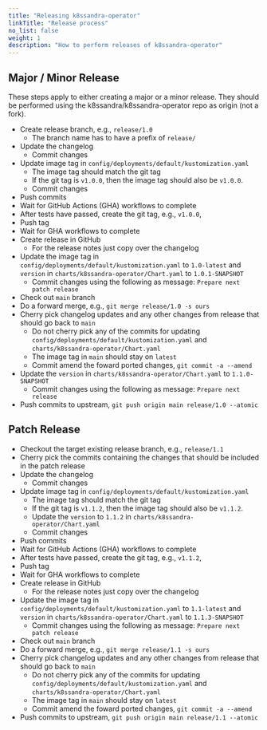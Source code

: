 ```yaml
---
title: "Releasing k8ssandra-operator"
linkTitle: "Release process"
no_list: false
weight: 1
description: "How to perform releases of k8ssandra-operator"
---
```



## Major / Minor Release

These steps apply to either creating a major or a minor release.
They should be performed using the k8ssandra/k8ssandra-operator repo as origin (not a fork).

* Create release branch, e.g., `release/1.0`
    * The branch name has to have a prefix of `release/`
* Update the changelog
    * Commit changes
* Update image tag in `config/deployments/default/kustomization.yaml`
    * The image tag should match the git tag
    * If the git tag is `v1.0.0`, then the image tag should also be `v1.0.0`.
    * Commit changes
* Push commits
* Wait for GitHub Actions (GHA) workflows to complete
* After tests have passed, create the git tag, e.g., `v1.0.0`, 
* Push tag
* Wait for GHA workflows to complete
* Create release in GitHub
    * For the release notes just copy over the changelog
* Update the image tag in `config/deployments/default/kustomization.yaml` to `1.0-latest` and `version` in `charts/k8ssandra-operator/Chart.yaml` to `1.0.1-SNAPSHOT`
    * Commit changes using the following as message: `Prepare next patch release`
* Check out `main` branch
* Do a forward merge, e.g., `git merge release/1.0 -s ours`
* Cherry pick changelog updates and any other changes from release that should go back to `main`
    * Do not cherry pick any of the commits for updating `config/deployments/default/kustomization.yaml` and `charts/k8ssandra-operator/Chart.yaml`
    * The image tag in `main` should stay on `latest`
    * Commit amend the foward ported changes, `git commit -a --amend`
* Update the `version` in `charts/k8ssandra-operator/Chart.yaml` to `1.1.0-SNAPSHOT`
    * Commit changes using the following as message: `Prepare next release`
* Push commits to upstream, `git push origin main release/1.0 --atomic`

## Patch Release

* Checkout the target existing release branch, e.g., `release/1.1`
* Cherry pick the commits containing the changes that should be included in the patch release
* Update the changelog
    * Commit changes
* Update image tag in `config/deployments/default/kustomization.yaml`
    * The image tag should match the git tag
    * If the git tag is `v1.1.2`, then the image tag should also be `v1.1.2`.
    * Update the `version` to `1.1.2` in `charts/k8ssandra-operator/Chart.yaml`
    * Commit changes
* Push commits
* Wait for GitHub Actions (GHA) workflows to complete
* After tests have passed, create the git tag, e.g., `v1.1.2`, 
* Push tag
* Wait for GHA workflows to complete
* Create release in GitHub
    * For the release notes just copy over the changelog
* Update the image tag in `config/deployments/default/kustomization.yaml` to `1.1-latest` and `version` in `charts/k8ssandra-operator/Chart.yaml` to `1.1.3-SNAPSHOT`
    * Commit changes using the following as message: `Prepare next patch release`
* Check out `main` branch
* Do a forward merge, e.g., `git merge release/1.1 -s ours`
* Cherry pick changelog updates and any other changes from release that should go back to `main`
    * Do not cherry pick any of the commits for updating `config/deployments/default/kustomization.yaml` and `charts/k8ssandra-operator/Chart.yaml`
    * The image tag in `main` should stay on `latest`
    * Commit amend the foward ported changes, `git commit -a --amend`
* Push commits to upstream, `git push origin main release/1.1 --atomic`